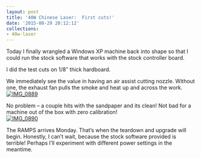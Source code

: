 ```yaml
---
layout: post
title: '40W Chinese Laser:  First cuts!'
date: '2015-08-29 20:12:12'
collections:
- 40w-laser
---
```



Today I finally wrangled a Windows XP machine back into shape so that I could run the stock software that works with the stock controller board.

I did the test cuts on 1/8″ thick hardboard.

We immediately see the value in having an air assist cutting nozzle. Without one, the exhaust fan pulls the smoke and heat up and across the work.  
[![IMG_0889](https://i0.wp.com/res.cloudinary.com/thecase/image/upload/h_225,w_300/v1514683181/IMG_0889_s3zkl2.jpg?resize=300%2C225)](https://i1.wp.com/res.cloudinary.com/thecase/image/upload/v1514683181/IMG_0889_s3zkl2.jpg)

No problem – a couple hits with the sandpaper and its clean! Not bad for a machine out of the box with zero calibration!  
[![IMG_0890](https://i2.wp.com/res.cloudinary.com/thecase/image/upload/h_225,w_300/v1514683179/IMG_0890_ban2av.jpg?resize=300%2C225)](https://i1.wp.com/res.cloudinary.com/thecase/image/upload/v1514683179/IMG_0890_ban2av.jpg)

The RAMPS arrives Monday. That’s when the teardown and upgrade will begin. Honestly, I can’t wait, because the stock software provided is terrible! Perhaps I’ll experiment with different power settings in the meantime.


